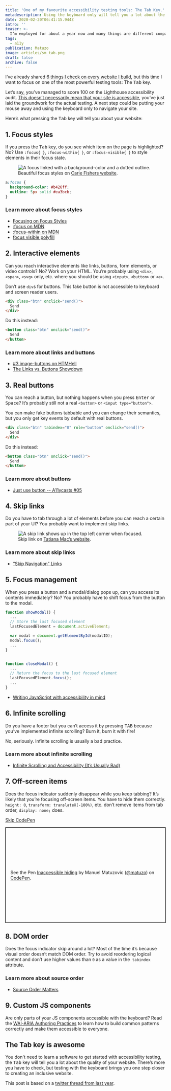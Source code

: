 ```yaml
---
title: 'One of my favourite accessibility testing tools: The Tab Key.'
metadescription: Using the keyboard only will tell you a lot about the accessiblity of your website.
date: 2020-02-20T06:41:15.944Z
intro: ''
teaser: >-
  I’m employed for about a year now and many things are different compared to being a freelancer. One interesting thing in my specific situation is that I have to evaluate the accessibility of third-party tools regularly. Usually there’s no time for a full audit, I have to gain a good overview of the quality of a product as quickly as possible.
tags:
  - a11y
publication: Matuzo
image: articles/sm_tab.png
draft: false
archive: false
---
```


I’ve already shared [6 things I check on every website I build](/blog/beyond-automatic-accessibility-testing-6-things-i-check-on-every-website-i-build/), but this time I want to focus on one of the most powerful testing tools: The <kbd>Tab</kbd> key.

Let’s say, you’ve managed to score 100 on the Lighthouse accessibility audit. [This doesn’t necessarily mean that your site is accessible](/blog/building-the-most-inaccessible-site-possible-with-a-perfect-lighthouse-score/), you’ve just laid the groundwork for the actual testing. A next step could be putting your mouse away and using the keyboard only to navigate your site.

Here’s what pressing the <kbd>Tab</kbd> key will tell you about your website:

## 1. Focus styles

If you press the <kbd>Tab</kbd> key, do you see which item on the page is highlighted?
No? Use `:focus{ }`, `:focus-within{ }`, or `:focus-visible{ }` to style elements in their focus state. 

<figure class="figure">
  <span class="content__image-wrapper">
     <img class="content__image" src="https://res.cloudinary.com/dp3mem7or/image/upload/c_scale,w_800/v1582178732/articles/tabkey/tab_a11y_carie.png" alt="A focus linked with a background-color and a dotted outline.">
  </span>

  <figcaption>Beautiful focus styles on <a href="https://cariefisher.com/">Carie Fishers website</a>.</figcaption>
</figure>

```css
a:focus {
  background-color: #b426ff;
  outline: 5px solid #ea3bcb;
}
```

### Learn more about focus styles

* [Focusing on Focus Styles](https://css-tricks.com/focusing-on-focus-styles/)
* [:focus on MDN](https://developer.mozilla.org/en-US/docs/Web/CSS/:focus)
* [:focus-within on MDN](https://developer.mozilla.org/en-US/docs/Web/CSS/:focus-within)
* [focus visible polyfill](https://github.com/WICG/focus-visible)


## 2. Interactive elements

Can you reach interactive elements like links, buttons, form elements, or video controls? 
No? Work on your HTML. You’re probably using `<div>`, `<span>`, `<svg>` only, etc. where you should be using `<input>`, `<button>` or `<a>`.

Don’t use `div`s for buttons. This fake button is not accessible to keyboard and screen reader users.

```html
<div class="btn" onclick="send()">
  Send
</div>
```

Do this instead:

```html
<button class="btn" onclick="send()">
  Send
</button>
```

### Learn more about links and buttons

* [#3 image-buttons on HTMHell](https://www.htmhell.dev/3-image-buttons/)
* [The Links vs. Buttons Showdown ](https://www.youtube.com/watch?v=8XjwDq9zG4I)

## 3. Real buttons 

You can reach a button, but nothing happens when you press <kbd>Enter</kbd> or <kbd>Space</kbd>? It’s probably still not a real `<button>` or `<input type="button">`.

You can make fake buttons tabbable and you can change their semantics, but you only get key events by default with real buttons.

```html
<div class="btn" tabindex="0" role="button" onclick="send()">
  Send
</div>
```

Do this instead:

```html
<button class="btn" onclick="send()">
  Send
</button>
```

### Learn more about buttons

* [Just use button -- A11ycasts #05](https://www.youtube.com/watch?v=CZGqnp06DnI)

## 4. Skip links

Do you have to tab through a lot of elements before you can reach a certain part of your UI? You probably want to implement skip links.

<figure class="figure">
  <span class="content__image-wrapper">
     <img class="content__image" src="https://res.cloudinary.com/dp3mem7or/image/upload/c_scale,w_800/v1582178732/articles/tabkey/tab_a11y_tatiana.png" alt="A skip link shows up in the top left corner when focused.">
  </span>

  <figcaption>Skip link on <a href="https://tatianamac.com/">Tatiana Mac’s website</a>.</figcaption>
</figure>

### Learn more about skip links

* [“Skip Navigation” Links](https://webaim.org/techniques/skipnav/)


## 5. Focus management

When you press a button and a modal/dialog pops up, can you access its contents immediately? No? You probably have to shift focus from the button to the modal.

```js
function showModal() {
  ...   
  // Store the last focused element  
  lastFocusedElement = document.activeElement;  

  var modal = document.getElementById(modalID);
  modal.focus();  
  ...
}


function closeModal() {
  ...   
  // Return the focus to the last focused element
  lastFocusedElement.focus();   
  ...
}
```

* [Writing JavaScript with accessibility in mind](https://medium.com/@matuzo/writing-javascript-with-accessibility-in-mind-a1f6a5f467b9#7a0c)


## 6. Infinite scrolling

Do you have a footer but you can’t access it by pressing <kbd>TAB</kbd> because you’ve implemented infinite scrolling? Burn it, burn it with fire! 

No, seriously. Infinite scrolling is usually a bad practice.

### Learn more about infinite scrolling

* [Infinite Scrolling and Accessibility (It’s Usually Bad)](http://www.webaxe.org/infinite-scrolling-and-accessibility/)


## 7. Off-screen items

Does the focus indicator suddenly disappear while you keep tabbing? It’s likely that you’re focusing off-screen items. You have to hide them correctly. `height: 0`, `transform: translateX(-100%)`, etc. don’t remove items from tab order, `display: none;` does.

<div class="skip-link-container">
<a href="#codepen1-skip" class="skip-link skip-link--inline">Skip CodePen</a>
</div>

<p class="codepen" data-height="300" data-theme-id="6054" data-default-tab="result" data-user="matuzo" data-slug-hash="yxrRGz" style="height: 300px; box-sizing: border-box; display: flex; align-items: center; justify-content: center; border: 2px solid; margin: 1em 0; padding: 1em;" data-pen-title="Inaccessible hiding">
  <span>See the Pen <a href="https://codepen.io/matuzo/pen/yxrRGz">
  Inaccessible hiding</a> by Manuel Matuzovic (<a href="https://codepen.io/matuzo">@matuzo</a>)
  on <a href="https://codepen.io">CodePen</a>.</span>
</p>

<h2 id="codepen1-skip">8. DOM order</h2>

Does the focus indicator skip around a lot? Most of the time it’s because visual order doesn’t match DOM order. Try to avoid reordering logical content and don’t use higher values than `0` as a value in the` tabindex` attribute.

### Learn more about source order

* [Source Order Matters](https://adrianroselli.com/2015/09/source-order-matters.html)

## 9. Custom JS components

Are only parts of your JS components accessible with the keyboard? Read the [WAI-ARIA Authoring Practices](https://www.w3.org/TR/wai-aria-practices-1.1/) to learn how to build common patterns correctly and make them accessible to everyone.

## The Tab key is awesome

You don't need to learn a software to get started with accessibility testing, the <kbd>Tab</kbd> key will tell you a lot about the quality of your website. There’s more you have to check, but testing with the keyboard brings you one step closer to creating an inclusive website.

This post is based on a [twitter thread from last year](https://twitter.com/mmatuzo/status/1090932098456801281). 

<script async src="https://static.codepen.io/assets/embed/ei.js"></script>
